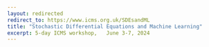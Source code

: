 ```yaml
---
layout: redirected
redirect_to: https://www.icms.org.uk/SDEsandML
title: "Stochastic Differential Equations and Machine Learning"
excerpt: 5-day ICMS workshop,   June 3-7, 2024
---
```


